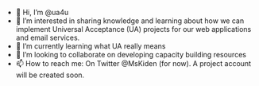 - 👋 Hi, I’m @ua4u
- 👀 I’m interested in sharing knowledge and learning about how we can implement Universal Acceptance (UA) projects for our web applications and email services. 
- 🌱 I’m currently learning what UA really means
- 💞️ I’m looking to collaborate on developing capacity building resources
- 📫 How to reach me: On Twitter @MsKiden (for now). A project account will be created soon. 

<!---
ua4u/ua4u is a ✨ special ✨ repository because its `README.md` (this file) appears on your GitHub profile.
You can click the Preview link to take a look at your changes.
--->

